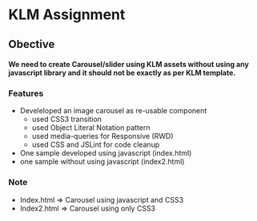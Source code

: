 # KLM Assignment

## Obective ##

#### We need to create Carousel/slider using KLM assets without using any javascript library and it should not be exactly as per KLM template. ####

### Features ###
* Develeloped an image carousel as re-usable component
  * used CSS3 transition
  * used Object Literal Notation pattern
  * used media-queries for Responsive (RWD)
  * used CSS and JSLint for code cleanup
* One sample developed using javascript (index.html)
* one sample without using javascript (index2.html)

### Note ###
* Index.html => Carousel using javascript and CSS3
* Index2.html => Carousel using only CSS3 
